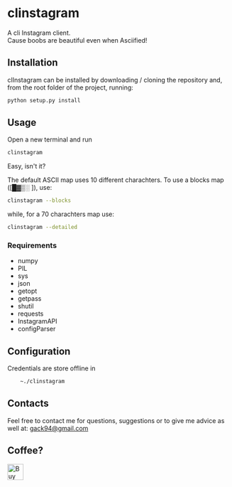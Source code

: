 # clinstagram
A cli Instagram client.  
Cause boobs are beautiful even when Asciified!

## Installation
clInstagram can be installed by downloading / cloning the repository and, from the root folder of the project, running:
```bash
python setup.py install
```
## Usage
Open a new terminal and run
```bash
clinstagram
```
Easy, isn't it?

The default ASCII map uses 10 different charachters.
To use a blocks map ([█▓▒░ ]), use:
```bash
clinstagram --blocks
```
while, for a 70 charachters map use:
```bash
clinstagram --detailed
```

### Requirements
- numpy
- PIL
- sys
- json
- getopt
- getpass
- shutil
- requests
- InstagramAPI
- configParser
   
## Configuration
Credentials are store offline in
```bash
    ~./clinstagram
```

## Contacts
Feel free to contact me for questions, suggestions or to give me advice as well at: gack94@gmail.com

## Coffee?
<a href='https://ko-fi.com/B0B3K45F' target='_blank'><img height='36' style='border:0px;height:36px;' src='https://az743702.vo.msecnd.net/cdn/kofi2.png?v=0' border='0' alt='Buy Me a Coffee at ko-fi.com' /></a>
